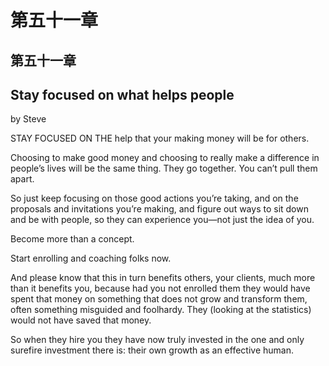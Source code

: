# 第五十一章

## 第五十一章

## Stay focused on what helps people

by Steve

STAY FOCUSED ON THE help that your making money will be for others.

Choosing to make good money and choosing to really make a difference in people’s lives will be the same thing. They go together. You can’t pull them apart.

So just keep focusing on those good actions you’re taking, and on the proposals and invitations you’re making, and figure out ways to sit down and be with people, so they can experience you—not just the idea of you.

Become more than a concept.

Start enrolling and coaching folks now.

And please know that this in turn benefits others, your clients, much more than it benefits you, because had you not enrolled them they would have spent that money on something that does not grow and transform them, often something misguided and foolhardy. They \(looking at the statistics\) would not have saved that money.

So when they hire you they have now truly invested in the one and only surefire investment there is: their own growth as an effective human.

